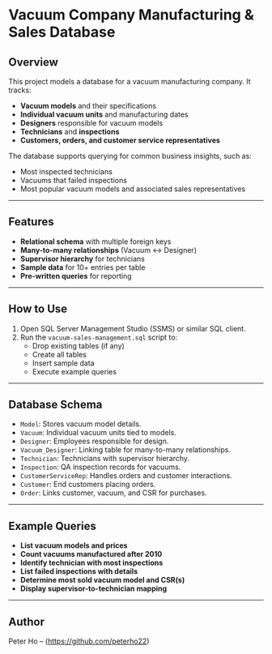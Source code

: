# Vacuum Company Manufacturing & Sales Database

## Overview
This project models a database for a vacuum manufacturing company. It tracks:
- **Vacuum models** and their specifications
- **Individual vacuum units** and manufacturing dates
- **Designers** responsible for vacuum models
- **Technicians** and **inspections**
- **Customers, orders, and customer service representatives**

The database supports querying for common business insights, such as:
- Most inspected technicians
- Vacuums that failed inspections
- Most popular vacuum models and associated sales representatives

---

## Features
- **Relational schema** with multiple foreign keys
- **Many-to-many relationships** (Vacuum ↔ Designer)
- **Supervisor hierarchy** for technicians
- **Sample data** for 10+ entries per table
- **Pre-written queries** for reporting

---

## How to Use
1. Open SQL Server Management Studio (SSMS) or similar SQL client.
2. Run the `vacuum-sales-management.sql` script to:
   - Drop existing tables (if any)
   - Create all tables
   - Insert sample data
   - Execute example queries

---

## Database Schema
- `Model`: Stores vacuum model details.
- `Vacuum`: Individual vacuum units tied to models.
- `Designer`: Employees responsible for design.
- `Vacuum_Designer`: Linking table for many-to-many relationships.
- `Technician`: Technicians with supervisor hierarchy.
- `Inspection`: QA inspection records for vacuums.
- `CustomerServiceRep`: Handles orders and customer interactions.
- `Customer`: End customers placing orders.
- `Order`: Links customer, vacuum, and CSR for purchases.

---

## Example Queries
- **List vacuum models and prices**
- **Count vacuums manufactured after 2010**
- **Identify technician with most inspections**
- **List failed inspections with details**
- **Determine most sold vacuum model and CSR(s)**
- **Display supervisor-to-technician mapping**

---

## Author
Peter Ho – (https://github.com/peterho22)
